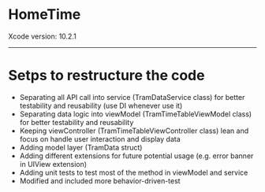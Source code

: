HomeTime
========

Xcode version: 10.2.1

---
# Setps to restructure the code


* Separating all API call into service (TramDataService class) for better testability and reusability (use DI whenever use it)
* Separating data logic into viewModel  (TramTimeTableViewModel class) for better testability and reusability
* Keeping viewController (TramTimeTableViewController class) lean and focus on handle user interaction and display data
* Adding model layer (TramData struct)
* Adding different extensions for future potential usage (e.g. error banner in UIView extension)
* Adding unit tests to test most of the method in viewModel and service
* Modified and included more behavior-driven-test




